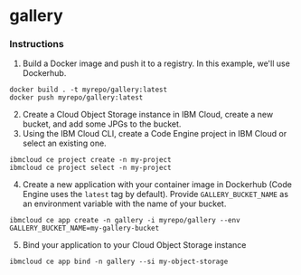 # gallery

### Instructions
1. Build a Docker image and push it to a registry. In this example, we'll use Dockerhub.
```
docker build . -t myrepo/gallery:latest
docker push myrepo/gallery:latest
```

2. Create a Cloud Object Storage instance in IBM Cloud, create a new bucket, and add some JPGs to the bucket.
3. Using the IBM Cloud CLI, create a Code Engine project in IBM Cloud or select an existing one.
```
ibmcloud ce project create -n my-project
ibmcloud ce project select -n my-project
```

4. Create a new application with your container image in Dockerhub (Code Engine uses the `latest` tag by default). Provide `GALLERY_BUCKET_NAME` as an environment variable with the name of your bucket.
```
ibmcloud ce app create -n gallery -i myrepo/gallery --env GALLERY_BUCKET_NAME=my-gallery-bucket
```

5. Bind your application to your Cloud Object Storage instance
```
ibmcloud ce app bind -n gallery --si my-object-storage
```